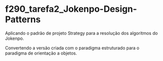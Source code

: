 # f290_tarefa2_Jokenpo-Design-Patterns

Aplicando o padrão de projeto Strategy para a resolução dos algoritmos do Jokenpo.

Convertendo a versão criada com o paradigma estruturado para o paradigma de orientação a objetos.
